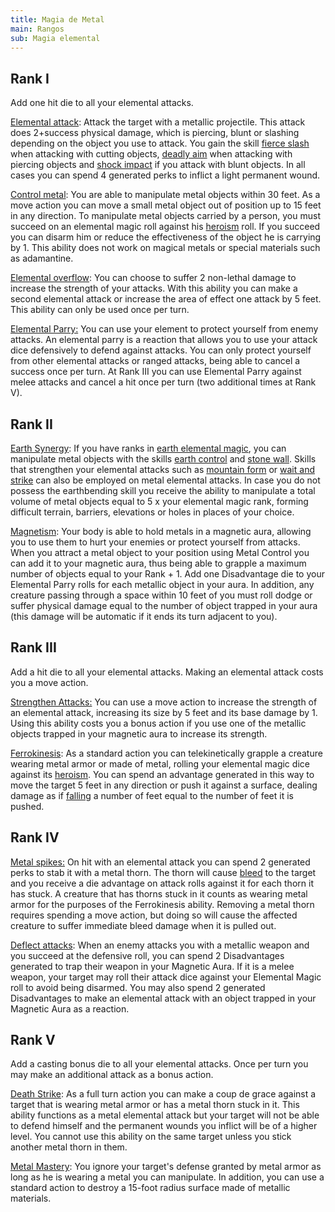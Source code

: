```yaml
---
title: Magia de Metal
main: Rangos
sub: Magia elemental
---
```


## Rank I

Add one hit die to all your elemental attacks.

<u>Elemental attack</u>: Attack the target with a metallic projectile. This attack does 2+success physical damage, which is piercing, blunt or slashing depending on the object you use to attack. You gain the skill [fierce slash](https://raldamain.com/rules/Rangos/Armas/filos%20cortantes.html#rango-i) when attacking with cutting objects, [deadly aim](https://raldamain.com/rules/Rangos/Armas/arcos.html#rango-i) when attacking with piercing objects and [shock impact](https://raldamain.com/rules/Rangos/Armas/contundentes.html#rango-i) if you attack with blunt objects. In all cases you can spend 4 generated perks to inflict a light permanent wound.

<u>Control metal</u>: You are able to manipulate metal objects within 30 feet. As a move action you can move a small metal object out of position up to 15 feet in any direction. To manipulate metal objects carried by a person, you must succeed on an elemental magic roll against his [heroism](https://raldamain.com/rules/Crear%20personajes/talentos.html#hero%C3%ADsmo-fue) roll. If you succeed you can disarm him or reduce the effectiveness of the object he is carrying by 1. This ability does not work on magical metals or special materials such as adamantine.

<u>Elemental overflow</u>: You can choose to suffer 2 non-lethal damage to increase the strength of your attacks. With this ability you can make a second elemental attack or increase the area of effect one attack by 5 feet. This ability can only be used once per turn.

<u>Elemental Parry:</u> You can use your element to protect yourself from enemy attacks. An elemental parry is a reaction that allows you to use your attack dice defensively to defend against attacks. You can only protect yourself from other elemental attacks or ranged attacks, being able to cancel a success once per turn. At Rank III you can use Elemental Parry against melee attacks and cancel a hit once per turn (two additional times at Rank V).

## Rank II

<u>Earth Synergy</u>: If you have ranks in [earth elemental magic](https://raldamain.com/rules/Rangos/Elementalismo/magia%20de%20tierra.html), you can manipulate metal objects with the skills [earth control](https://raldamain.com/rules/Rangos/Elementalismo/magia%20de%20tierra.html#rango-ii) and [stone wall](https://raldamain.com/rules/Rangos/Elementalismo/magia%20de%20tierra.html#rango-ii). Skills that strengthen your elemental attacks such as [mountain form](https://raldamain.com/rules/Rangos/Elementalismo/magia%20de%20tierra.html#rango-ii) or [wait and strike](https://raldamain.com/rules/Rangos/Elementalismo/magia%20de%20tierra.html#rango-iii) can also be employed on metal elemental attacks. In case you do not possess the earthbending skill you receive the ability to manipulate a total volume of metal objects equal to 5 x your elemental magic rank, forming difficult terrain, barriers, elevations or holes in places of your choice.

<u>Magnetism</u>: Your body is able to hold metals in a magnetic aura, allowing you to use them to hurt your enemies or protect yourself from attacks. When you attract a metal object to your position using Metal Control you can add it to your magnetic aura, thus being able to grapple a maximum number of objects equal to your Rank + 1. Add one Disadvantage die to your Elemental Parry rolls for each metallic object in your aura. In addition, any creature passing through a space within 10 feet of you must roll dodge or suffer physical damage equal to the number of object trapped in your aura (this damage will be automatic if it ends its turn adjacent to you).

## Rank III

Add a hit die to all your elemental attacks. Making an elemental attack costs you a move action.

<u>Strengthen Attacks:</u> You can use a move action to increase the strength of an elemental attack, increasing its size by 5 feet and its base damage by 1. Using this ability costs you a bonus action if you use one of the metallic objects trapped in your magnetic aura to increase its strength.

<u>Ferrokinesis</u>: As a standard action you can telekinetically grapple a creature wearing metal armor or made of metal, rolling your elemental magic dice against its [heroism](https://raldamain.com/rules/Crear%20personajes/talentos.html#hero%C3%ADsmo-fue). You can spend an advantage generated in this way to move the target 5 feet in any direction or push it against a surface, dealing damage as if [falling](https://raldamain.com/rules/Reglas%20principales/reglas%20de%20combate.html#ca%C3%ADdas) a number of feet equal to the number of feet it is pushed.

## Rank IV

<u>Metal spikes:</u> On hit with an elemental attack you can spend 2 generated perks to stab it with a metal thorn. The thorn will cause [bleed](https://raldamain.com/rules/Reglas%20principales/Efectos%20de%20estado.html#sangrado) to the target and you receive a die advantage on attack rolls against it for each thorn it has stuck. A creature that has thorns stuck in it counts as wearing metal armor for the purposes of the Ferrokinesis ability. Removing a metal thorn requires spending a move action, but doing so will cause the affected creature to suffer immediate bleed damage when it is pulled out.

<u>Deflect attacks</u>: When an enemy attacks you with a metallic weapon and you succeed at the defensive roll, you can spend 2 Disadvantages generated to trap their weapon in your Magnetic Aura. If it is a melee weapon, your target may roll their attack dice against your Elemental Magic roll to avoid being disarmed. You may also spend 2 generated Disadvantages to make an elemental attack with an object trapped in your Magnetic Aura as a reaction.

## Rank V

Add a casting bonus die to all your elemental attacks. Once per turn you may make an additional attack as a bonus action.

<u>Death Strike</u>: As a full turn action you can make a coup de grace against a target that is wearing metal armor or has a metal thorn stuck in it. This ability functions as a metal elemental attack but your target will not be able to defend himself and the permanent wounds you inflict will be of a higher level. You cannot use this ability on the same target unless you stick another metal thorn in them. 

<u>Metal Mastery</u>: You ignore your target's defense granted by metal armor as long as he is wearing a metal you can manipulate. In addition, you can use a standard action to destroy a 15-foot radius surface made of metallic materials.